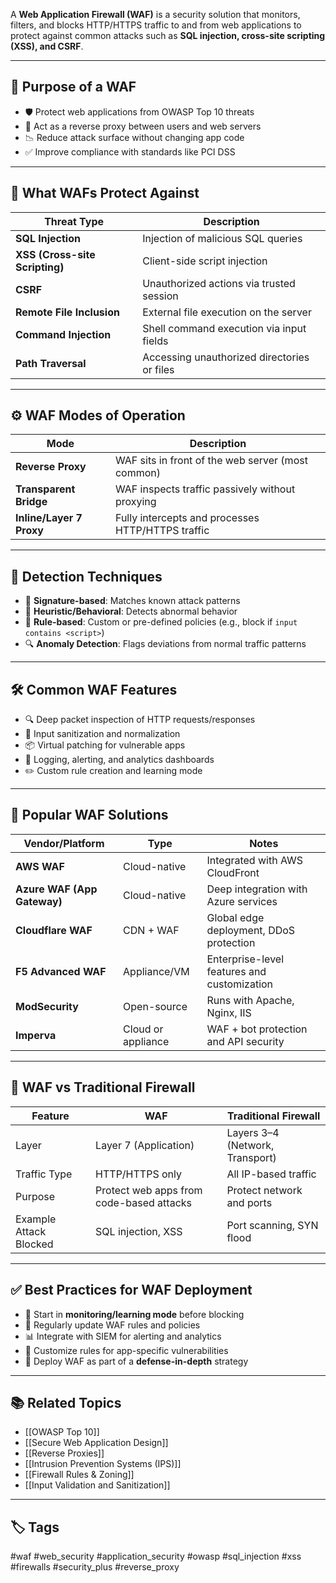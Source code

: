 A **Web Application Firewall (WAF)** is a security solution that monitors, filters, and blocks HTTP/HTTPS traffic to and from web applications to protect against common attacks such as **SQL injection, cross-site scripting (XSS), and CSRF**.

---

## 🎯 Purpose of a WAF

- 🛡️ Protect web applications from OWASP Top 10 threats
- 🚧 Act as a reverse proxy between users and web servers
- 📉 Reduce attack surface without changing app code
- ✅ Improve compliance with standards like PCI DSS

---

## 🔐 What WAFs Protect Against

| Threat Type          | Description                                        |
|----------------------|----------------------------------------------------|
| **SQL Injection**     | Injection of malicious SQL queries                 |
| **XSS (Cross-site Scripting)** | Client-side script injection                     |
| **CSRF**              | Unauthorized actions via trusted session           |
| **Remote File Inclusion** | External file execution on the server             |
| **Command Injection** | Shell command execution via input fields          |
| **Path Traversal**    | Accessing unauthorized directories or files       |

---

## ⚙️ WAF Modes of Operation

| Mode             | Description                                           |
|------------------|-------------------------------------------------------|
| **Reverse Proxy** | WAF sits in front of the web server (most common)    |
| **Transparent Bridge** | WAF inspects traffic passively without proxying     |
| **Inline/Layer 7 Proxy** | Fully intercepts and processes HTTP/HTTPS traffic |

---

## 🧪 Detection Techniques

- 🧬 **Signature-based**: Matches known attack patterns
- 🧠 **Heuristic/Behavioral**: Detects abnormal behavior
- 📜 **Rule-based**: Custom or pre-defined policies (e.g., block if `input contains <script>`)
- 🔍 **Anomaly Detection**: Flags deviations from normal traffic patterns

---

## 🛠 Common WAF Features

- 🔍 Deep packet inspection of HTTP requests/responses
- 🧼 Input sanitization and normalization
- 📦 Virtual patching for vulnerable apps
- 🚨 Logging, alerting, and analytics dashboards
- ✏️ Custom rule creation and learning mode

---

## 🧰 Popular WAF Solutions

| Vendor/Platform         | Type             | Notes                                         |
|--------------------------|------------------|-----------------------------------------------|
| **AWS WAF**              | Cloud-native     | Integrated with AWS CloudFront                |
| **Azure WAF (App Gateway)** | Cloud-native | Deep integration with Azure services          |
| **Cloudflare WAF**       | CDN + WAF        | Global edge deployment, DDoS protection       |
| **F5 Advanced WAF**      | Appliance/VM     | Enterprise-level features and customization   |
| **ModSecurity**          | Open-source      | Runs with Apache, Nginx, IIS                  |
| **Imperva**              | Cloud or appliance | WAF + bot protection and API security         |

---

## 🧾 WAF vs Traditional Firewall

| Feature               | WAF                                   | Traditional Firewall                |
|------------------------|----------------------------------------|-------------------------------------|
| Layer                 | Layer 7 (Application)                  | Layers 3–4 (Network, Transport)     |
| Traffic Type          | HTTP/HTTPS only                        | All IP-based traffic                |
| Purpose               | Protect web apps from code-based attacks | Protect network and ports           |
| Example Attack Blocked| SQL injection, XSS                     | Port scanning, SYN flood            |

---

## ✅ Best Practices for WAF Deployment

- 🧪 Start in **monitoring/learning mode** before blocking
- 🔄 Regularly update WAF rules and policies
- 📊 Integrate with SIEM for alerting and analytics
- 📜 Customize rules for app-specific vulnerabilities
- 🧱 Deploy WAF as part of a **defense-in-depth** strategy

---

## 📚 Related Topics

- [[OWASP Top 10]]
- [[Secure Web Application Design]]
- [[Reverse Proxies]]
- [[Intrusion Prevention Systems (IPS)]]
- [[Firewall Rules & Zoning]]
- [[Input Validation and Sanitization]]

---

## 🏷 Tags

#waf #web_security #application_security #owasp #sql_injection #xss #firewalls #security_plus #reverse_proxy
